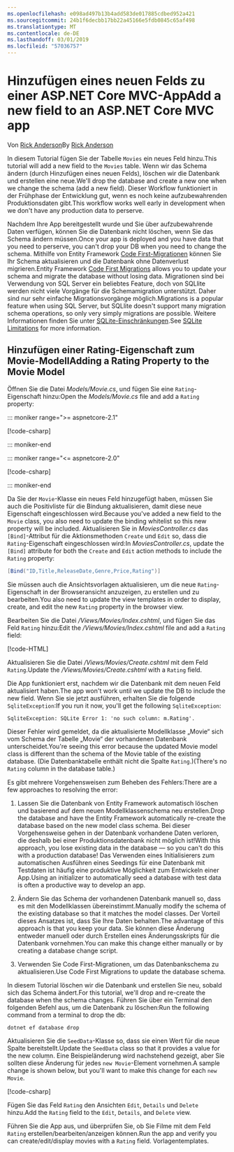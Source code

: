 ```yaml
---
ms.openlocfilehash: e098ad497b13b4add583de017885cdbed952a421
ms.sourcegitcommit: 24b1f6decbb17bb22a45166e5fdb0845c65af498
ms.translationtype: MT
ms.contentlocale: de-DE
ms.lasthandoff: 03/01/2019
ms.locfileid: "57036757"
---
```

<!-- This include not used by windows version -->
# <a name="add-a-new-field-to-an-aspnet-core-mvc-app"></a><span data-ttu-id="30b67-101">Hinzufügen eines neuen Felds zu einer ASP.NET Core MVC-App</span><span class="sxs-lookup"><span data-stu-id="30b67-101">Add a new field to an ASP.NET Core MVC app</span></span>

<span data-ttu-id="30b67-102">Von [Rick Anderson](https://twitter.com/RickAndMSFT)</span><span class="sxs-lookup"><span data-stu-id="30b67-102">By [Rick Anderson](https://twitter.com/RickAndMSFT)</span></span>

<span data-ttu-id="30b67-103">In diesem Tutorial fügen Sie der Tabelle `Movies` ein neues Feld hinzu.</span><span class="sxs-lookup"><span data-stu-id="30b67-103">This tutorial will add a new field to the `Movies` table.</span></span> <span data-ttu-id="30b67-104">Wenn wir das Schema ändern (durch Hinzufügen eines neuen Felds), löschen wir die Datenbank und erstellen eine neue.</span><span class="sxs-lookup"><span data-stu-id="30b67-104">We'll drop the database and create a new one when we change the schema (add a new field).</span></span> <span data-ttu-id="30b67-105">Dieser Workflow funktioniert in der Frühphase der Entwicklung gut, wenn es noch keine aufzubewahrenden Produktionsdaten gibt.</span><span class="sxs-lookup"><span data-stu-id="30b67-105">This workflow works well early in development when we don't have any production data to perserve.</span></span>

<span data-ttu-id="30b67-106">Nachdem Ihre App bereitgestellt wurde und Sie über aufzubewahrende Daten verfügen, können Sie die Datenbank nicht löschen, wenn Sie das Schema ändern müssen.</span><span class="sxs-lookup"><span data-stu-id="30b67-106">Once your app is deployed and you have data that you need to perserve, you can't drop your DB when you need to change the schema.</span></span> <span data-ttu-id="30b67-107">Mithilfe von Entity Framework [Code First-Migrationen](/ef/core/get-started/aspnetcore/new-db) können Sie Ihr Schema aktualisieren und die Datenbank ohne Datenverlust migrieren.</span><span class="sxs-lookup"><span data-stu-id="30b67-107">Entity Framework [Code First Migrations](/ef/core/get-started/aspnetcore/new-db) allows you to update your schema and migrate the database without losing data.</span></span> <span data-ttu-id="30b67-108">Migrationen sind bei Verwendung von SQL Server ein beliebtes Feature, doch von SQLlite werden nicht viele Vorgänge für die Schemamigration unterstützt. Daher sind nur sehr einfache Migrationsvorgänge möglich.</span><span class="sxs-lookup"><span data-stu-id="30b67-108">Migrations is a popular feature when using SQL Server, but SQLlite doesn't support many migration schema operations, so only very simply migrations are possible.</span></span> <span data-ttu-id="30b67-109">Weitere Informationen finden Sie unter [SQLite-Einschränkungen](/ef/core/providers/sqlite/limitations).</span><span class="sxs-lookup"><span data-stu-id="30b67-109">See [SQLite Limitations](/ef/core/providers/sqlite/limitations) for more information.</span></span>

## <a name="adding-a-rating-property-to-the-movie-model"></a><span data-ttu-id="30b67-110">Hinzufügen einer Rating-Eigenschaft zum Movie-Modell</span><span class="sxs-lookup"><span data-stu-id="30b67-110">Adding a Rating Property to the Movie Model</span></span>

<span data-ttu-id="30b67-111">Öffnen Sie die Datei *Models/Movie.cs*, und fügen Sie eine `Rating`-Eigenschaft hinzu:</span><span class="sxs-lookup"><span data-stu-id="30b67-111">Open the *Models/Movie.cs* file and add a `Rating` property:</span></span>

::: moniker range=">= aspnetcore-2.1"

[!code-csharp[](~/tutorials/first-mvc-app/start-mvc/sample/MvcMovie21/Models/MovieDateRating.cs?highlight=12&name=snippet)]

::: moniker-end

::: moniker range="<= aspnetcore-2.0"

[!code-csharp[](~/tutorials/first-mvc-app/start-mvc/sample/MvcMovie/Models/MovieDateRating.cs?highlight=11&range=7-18)]

::: moniker-end

<span data-ttu-id="30b67-112">Da Sie der `Movie`-Klasse ein neues Feld hinzugefügt haben, müssen Sie auch die Positivliste für die Bindung aktualisieren, damit diese neue Eigenschaft eingeschlossen wird.</span><span class="sxs-lookup"><span data-stu-id="30b67-112">Because you've added a new field to the `Movie` class, you also need to update the binding whitelist so this new property will be included.</span></span> <span data-ttu-id="30b67-113">Aktualisieren Sie in *MoviesController.cs* das `[Bind]`-Attribut für die Aktionsmethoden `Create` und `Edit` so, dass die `Rating`-Eigenschaft eingeschlossen wird:</span><span class="sxs-lookup"><span data-stu-id="30b67-113">In *MoviesController.cs*, update the `[Bind]` attribute for both the `Create` and `Edit` action methods to include the `Rating` property:</span></span>

```csharp
[Bind("ID,Title,ReleaseDate,Genre,Price,Rating")]
   ```

<span data-ttu-id="30b67-114">Sie müssen auch die Ansichtsvorlagen aktualisieren, um die neue `Rating`-Eigenschaft in der Browseransicht anzuzeigen, zu erstellen und zu bearbeiten.</span><span class="sxs-lookup"><span data-stu-id="30b67-114">You also need to update the view templates in order to display, create, and edit the new `Rating` property in the browser view.</span></span>

<span data-ttu-id="30b67-115">Bearbeiten Sie die Datei */Views/Movies/Index.cshtml*, und fügen Sie das Feld `Rating` hinzu:</span><span class="sxs-lookup"><span data-stu-id="30b67-115">Edit the */Views/Movies/Index.cshtml* file and add a `Rating` field:</span></span>

[!code-HTML[](~/tutorials/first-mvc-app/start-mvc/sample/MvcMovie/Views/Movies/IndexGenreRating.cshtml?highlight=17,39&range=24-64)]

<span data-ttu-id="30b67-116">Aktualisieren Sie die Datei */Views/Movies/Create.cshtml* mit dem Feld `Rating`.</span><span class="sxs-lookup"><span data-stu-id="30b67-116">Update the */Views/Movies/Create.cshtml* with a `Rating` field.</span></span>

<span data-ttu-id="30b67-117">Die App funktioniert erst, nachdem wir die Datenbank mit dem neuen Feld aktualisiert haben.</span><span class="sxs-lookup"><span data-stu-id="30b67-117">The app won't work until we update the DB to include the new field.</span></span> <span data-ttu-id="30b67-118">Wenn Sie sie jetzt ausführen, erhalten Sie die folgende `SqliteException`:</span><span class="sxs-lookup"><span data-stu-id="30b67-118">If you run it now, you'll get the following `SqliteException`:</span></span>

```
SqliteException: SQLite Error 1: 'no such column: m.Rating'.
```

<span data-ttu-id="30b67-119">Dieser Fehler wird gemeldet, da die aktualisierte Modellklasse „Movie“ sich vom Schema der Tabelle „Movie“ der vorhandenen Datenbank unterscheidet.</span><span class="sxs-lookup"><span data-stu-id="30b67-119">You're seeing this error because the updated Movie model class is different than the schema of the Movie table of the existing database.</span></span> <span data-ttu-id="30b67-120">(Die Datenbanktabelle enthält nicht die Spalte `Rating`.)</span><span class="sxs-lookup"><span data-stu-id="30b67-120">(There's no `Rating` column in the database table.)</span></span>

<span data-ttu-id="30b67-121">Es gibt mehrere Vorgehensweisen zum Beheben des Fehlers:</span><span class="sxs-lookup"><span data-stu-id="30b67-121">There are a few approaches to resolving the error:</span></span>

1. <span data-ttu-id="30b67-122">Lassen Sie die Datenbank von Entity Framework automatisch löschen und basierend auf dem neuen Modellklassenschema neu erstellen.</span><span class="sxs-lookup"><span data-stu-id="30b67-122">Drop the database and have the Entity Framework automatically re-create the database based on the new model class schema.</span></span> <span data-ttu-id="30b67-123">Bei dieser Vorgehensweise gehen in der Datenbank vorhandene Daten verloren, die deshalb bei einer Produktionsdatenbank nicht möglich ist!</span><span class="sxs-lookup"><span data-stu-id="30b67-123">With this approach, you lose existing data in the database — so you can't do this with a production database!</span></span> <span data-ttu-id="30b67-124">Das Verwenden eines Initialisierers zum automatischen Ausführen eines Seedings für eine Datenbank mit Testdaten ist häufig eine produktive Möglichkeit zum Entwickeln einer App.</span><span class="sxs-lookup"><span data-stu-id="30b67-124">Using an initializer to automatically seed a database with test data is often a productive way to develop an app.</span></span>

2. <span data-ttu-id="30b67-125">Ändern Sie das Schema der vorhandenen Datenbank manuell so, dass es mit den Modellklassen übereinstimmt.</span><span class="sxs-lookup"><span data-stu-id="30b67-125">Manually modify the schema of the existing database so that it matches the model classes.</span></span> <span data-ttu-id="30b67-126">Der Vorteil dieses Ansatzes ist, dass Sie Ihre Daten behalten.</span><span class="sxs-lookup"><span data-stu-id="30b67-126">The advantage of this approach is that you keep your data.</span></span> <span data-ttu-id="30b67-127">Sie können diese Änderung entweder manuell oder durch Erstellen eines Änderungsskripts für die Datenbank vornehmen.</span><span class="sxs-lookup"><span data-stu-id="30b67-127">You can make this change either manually or by creating a database change script.</span></span>

3. <span data-ttu-id="30b67-128">Verwenden Sie Code First-Migrationen, um das Datenbankschema zu aktualisieren.</span><span class="sxs-lookup"><span data-stu-id="30b67-128">Use Code First Migrations to update the database schema.</span></span>

<span data-ttu-id="30b67-129">In diesem Tutorial löschen wir die Datenbank und erstellen Sie neu, sobald sich das Schema ändert.</span><span class="sxs-lookup"><span data-stu-id="30b67-129">For this tutorial, we'll drop and re-create the database when the schema changes.</span></span> <span data-ttu-id="30b67-130">Führen Sie über ein Terminal den folgenden Befehl aus, um die Datenbank zu löschen:</span><span class="sxs-lookup"><span data-stu-id="30b67-130">Run the following command from a terminal to drop the db:</span></span>

`dotnet ef database drop`

<span data-ttu-id="30b67-131">Aktualisieren Sie die `SeedData`-Klasse so, dass sie einen Wert für die neue Spalte bereitstellt.</span><span class="sxs-lookup"><span data-stu-id="30b67-131">Update the `SeedData` class so that it provides a value for the new column.</span></span> <span data-ttu-id="30b67-132">Eine Beispieländerung wird nachstehend gezeigt, aber Sie sollten diese Änderung für jedes `new Movie`-Element vornehmen.</span><span class="sxs-lookup"><span data-stu-id="30b67-132">A sample change is shown below, but you'll want to make this change for each `new Movie`.</span></span>

[!code-csharp[](~/tutorials/first-mvc-app/start-mvc/sample/MvcMovie/Models/SeedDataRating.cs?name=snippet1&highlight=6)]

<span data-ttu-id="30b67-133">Fügen Sie das Feld `Rating` den Ansichten `Edit`, `Details` und `Delete` hinzu.</span><span class="sxs-lookup"><span data-stu-id="30b67-133">Add the `Rating` field to the `Edit`, `Details`, and `Delete` view.</span></span>

<span data-ttu-id="30b67-134">Führen Sie die App aus, und überprüfen Sie, ob Sie Filme mit dem Feld `Rating` erstellen/bearbeiten/anzeigen können.</span><span class="sxs-lookup"><span data-stu-id="30b67-134">Run the app and verify you can create/edit/display movies with a `Rating` field.</span></span> <span data-ttu-id="30b67-135">Vorlagen</span><span class="sxs-lookup"><span data-stu-id="30b67-135">templates.</span></span>
